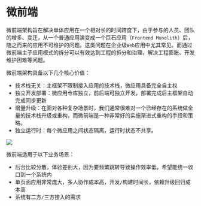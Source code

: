 # 微前端

微前端架构旨在解决单体应用在一个相对长的时间跨度下，由于参与的人员、团队的增多、变迁，从一个普通应用演变成一个巨石应用（`Frontend Monolith`）后，随之而来的应用不可维护的问题。这类问题在企业级`Web`应用中尤其常见。而通过微前端主子应用模式的拆分可以有效达到工程的拆分和治理，解决工程膨胀、开发维护困难等问题。

微前端架构具备以下几个核心价值：

- 技术栈无关：主框架不限制接入应用的技术栈，微应用具备完全自主权
- 独立开发部署：微应用仓库独立，前后端可独立开发，部署完成后主框架自动完成同步更新
- 增量升级：在面对各种复杂场景时，我们通常很难对一个已经存在的系统做全量的技术栈升级或重构，而微前端是一种非常好的实施渐进式重构的手段和策略。
- 独立运行时：每个微应用之间状态隔离，运行时状态不共享。

![](/skill-blog/img/0064.png)

微前端适用于以下业务场景：

- 后台比较分散，体验差别大，因为要频繁跳转导致操作效率低，希望能统一收口到一个系统内
- 单页面应用非常庞大，多人协作成本高，开发`/`构建时间长，依赖升级回归成本高
- 系统有二方`/`三方接入的需求

